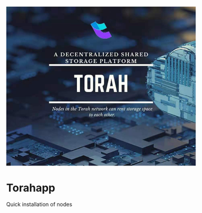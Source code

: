 ![image](https://github.com/Torahserve/bootnode/blob/main/app.jpg)
# Torahapp
Quick installation of nodes
